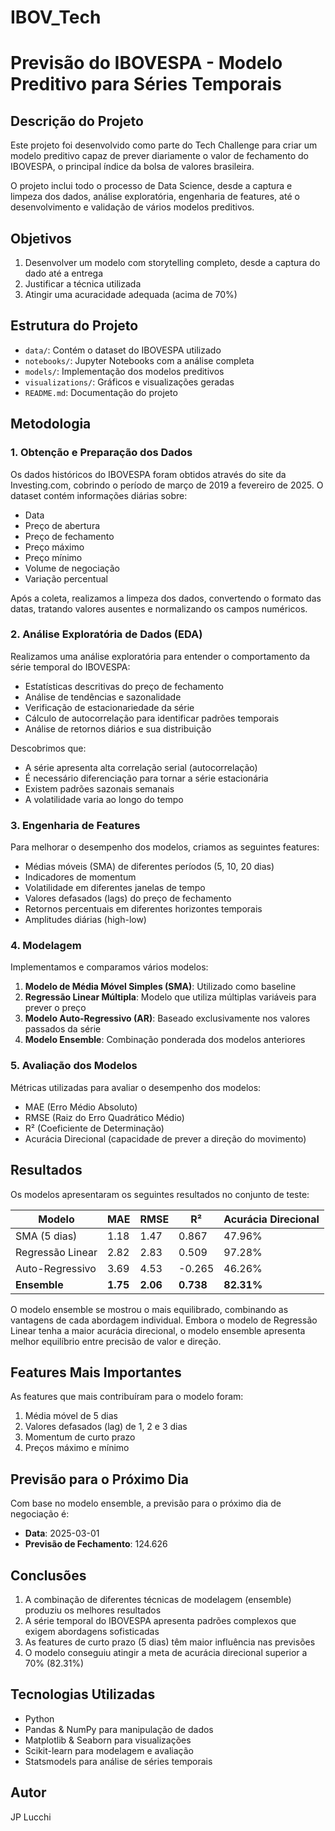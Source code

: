 # IBOV_Tech
# Previsão do IBOVESPA - Modelo Preditivo para Séries Temporais

## Descrição do Projeto

Este projeto foi desenvolvido como parte do Tech Challenge para criar um modelo preditivo capaz de prever diariamente o valor de fechamento do IBOVESPA, o principal índice da bolsa de valores brasileira.

O projeto inclui todo o processo de Data Science, desde a captura e limpeza dos dados, análise exploratória, engenharia de features, até o desenvolvimento e validação de vários modelos preditivos.

## Objetivos

1. Desenvolver um modelo com storytelling completo, desde a captura do dado até a entrega
2. Justificar a técnica utilizada
3. Atingir uma acuracidade adequada (acima de 70%)

## Estrutura do Projeto

- `data/`: Contém o dataset do IBOVESPA utilizado
- `notebooks/`: Jupyter Notebooks com a análise completa
- `models/`: Implementação dos modelos preditivos
- `visualizations/`: Gráficos e visualizações geradas
- `README.md`: Documentação do projeto

## Metodologia

### 1. Obtenção e Preparação dos Dados

Os dados históricos do IBOVESPA foram obtidos através do site da Investing.com, cobrindo o período de março de 2019 a fevereiro de 2025. O dataset contém informações diárias sobre:

- Data
- Preço de abertura
- Preço de fechamento
- Preço máximo
- Preço mínimo
- Volume de negociação
- Variação percentual

Após a coleta, realizamos a limpeza dos dados, convertendo o formato das datas, tratando valores ausentes e normalizando os campos numéricos.

### 2. Análise Exploratória de Dados (EDA)

Realizamos uma análise exploratória para entender o comportamento da série temporal do IBOVESPA:

- Estatísticas descritivas do preço de fechamento
- Análise de tendências e sazonalidade
- Verificação de estacionariedade da série
- Cálculo de autocorrelação para identificar padrões temporais
- Análise de retornos diários e sua distribuição

Descobrimos que:
- A série apresenta alta correlação serial (autocorrelação)
- É necessário diferenciação para tornar a série estacionária
- Existem padrões sazonais semanais
- A volatilidade varia ao longo do tempo

### 3. Engenharia de Features

Para melhorar o desempenho dos modelos, criamos as seguintes features:

- Médias móveis (SMA) de diferentes períodos (5, 10, 20 dias)
- Indicadores de momentum
- Volatilidade em diferentes janelas de tempo
- Valores defasados (lags) do preço de fechamento
- Retornos percentuais em diferentes horizontes temporais
- Amplitudes diárias (high-low)

### 4. Modelagem

Implementamos e comparamos vários modelos:

1. **Modelo de Média Móvel Simples (SMA)**: Utilizado como baseline
2. **Regressão Linear Múltipla**: Modelo que utiliza múltiplas variáveis para prever o preço
3. **Modelo Auto-Regressivo (AR)**: Baseado exclusivamente nos valores passados da série
4. **Modelo Ensemble**: Combinação ponderada dos modelos anteriores

### 5. Avaliação dos Modelos

Métricas utilizadas para avaliar o desempenho dos modelos:
- MAE (Erro Médio Absoluto)
- RMSE (Raiz do Erro Quadrático Médio)
- R² (Coeficiente de Determinação)
- Acurácia Direcional (capacidade de prever a direção do movimento)

## Resultados

Os modelos apresentaram os seguintes resultados no conjunto de teste:

| Modelo             | MAE     | RMSE    | R²      | Acurácia Direcional |
|--------------------|---------|---------|---------|---------------------|
| SMA (5 dias)       | 1.18    | 1.47    | 0.867   | 47.96%              |
| Regressão Linear   | 2.82    | 2.83    | 0.509   | 97.28%              |
| Auto-Regressivo    | 3.69    | 4.53    | -0.265  | 46.26%              |
| **Ensemble**       | **1.75**| **2.06**| **0.738**| **82.31%**          |

O modelo ensemble se mostrou o mais equilibrado, combinando as vantagens de cada abordagem individual. Embora o modelo de Regressão Linear tenha a maior acurácia direcional, o modelo ensemble apresenta melhor equilíbrio entre precisão de valor e direção.

## Features Mais Importantes

As features que mais contribuíram para o modelo foram:
1. Média móvel de 5 dias
2. Valores defasados (lag) de 1, 2 e 3 dias
3. Momentum de curto prazo
4. Preços máximo e mínimo

## Previsão para o Próximo Dia

Com base no modelo ensemble, a previsão para o próximo dia de negociação é:

- **Data**: 2025-03-01
- **Previsão de Fechamento**: 124.626

## Conclusões

1. A combinação de diferentes técnicas de modelagem (ensemble) produziu os melhores resultados
2. A série temporal do IBOVESPA apresenta padrões complexos que exigem abordagens sofisticadas
3. As features de curto prazo (5 dias) têm maior influência nas previsões
4. O modelo conseguiu atingir a meta de acurácia direcional superior a 70% (82.31%)

## Tecnologias Utilizadas

- Python
- Pandas & NumPy para manipulação de dados
- Matplotlib & Seaborn para visualizações
- Scikit-learn para modelagem e avaliação
- Statsmodels para análise de séries temporais

## Autor

JP Lucchi

